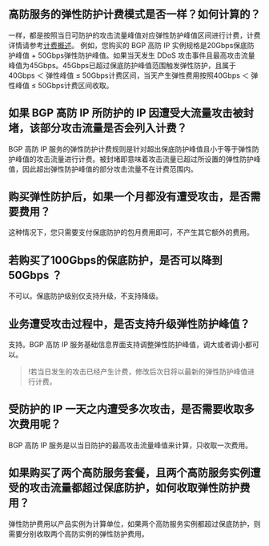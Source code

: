 ## 高防服务的弹性防护计费模式是否一样？如何计算的？
一样，都是按照当日可防护的攻击流量峰值对应弹性防护峰值区间进行计费，计费详情请参考[计费概述](https://cloud.tencent.com/document/product/1021/31478)。
例如，您购买的 BGP 高防 IP 实例规格是20Gbps保底防护峰值 + 50Gbps弹性防护峰值。如果当天发生 DDoS 攻击事件且最高攻击流量峰值为45Gbps。45Gbps已超过保底防护峰值范围触发弹性防护，且属于40Gbps ＜ 弹性峰值 ≤ 50Gbps计费区间，当天产生弹性费用按照40Gbps ＜ 弹性峰值 ≤ 50Gbps计费区间收取。

## 如果 BGP 高防 IP 所防护的 IP 因遭受大流量攻击被封堵，该部分攻击流量是否会列入计费？
BGP 高防 IP 服务的弹性防护计费规则是针对超出保底防护峰值且小于等于弹性防护峰值的攻击流量进行计费。被封堵即意味着攻击流量已超过所设置的弹性防护峰值，因此超出弹性防护峰值的部分攻击流量不在计费范围内。

## 购买弹性防护后，如果一个月都没有遭受攻击，是否需要费用？
这种情况下，您只需要支付保底防护的包月费用即可，不产生其它额外的费用。

## 若购买了100Gbps的保底防护，是否可以降到50Gbps ？
不可以。保底防护级别仅支持升级，不支持降级。

## 业务遭受攻击过程中，是否支持升级弹性防护峰值？
支持。BGP 高防 IP 服务基础信息界面支持调整弹性防护峰值，调大或者调小都可以。
>!若当日发生的攻击已经产生计费，修改后次日将以最新的弹性防护峰值进行计费。

## 受防护的 IP 一天之内遭受多次攻击，是否需要收取多次费用呢？
BGP 高防 IP 服务是以当日防护的最高攻击流量峰值来计算，只收取一次费用。

## 如果购买了两个高防服务套餐，且两个高防服务实例遭受的攻击流量都超过保底防护，如何收取弹性防护费用？
弹性防护费用以产品实例为计算单位，如果两个高防服务实例都超过保底防护，则需要分别收取两个高防实例的弹性防护费用。
